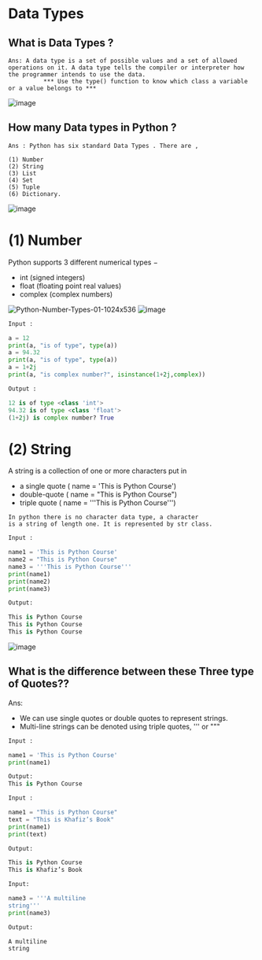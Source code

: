 # Data Types
## What is Data Types ?
```
Ans: A data type is a set of possible values and a set of allowed operations on it. A data type tells the compiler or interpreter how the programmer intends to use the data.
          *** Use the type() function to know which class a variable or a value belongs to ***
```
![image](https://user-images.githubusercontent.com/116889143/202220031-c6af0be6-740d-4c9a-86ac-b4dfb11c8f7d.png)

## How many Data types in Python ?
```
Ans : Python has six standard Data Types . There are ,

(1) Number 
(2) String
(3) List
(4) Set
(5) Tuple
(6) Dictionary.

```
![image](https://user-images.githubusercontent.com/116889143/202224107-cf8efc93-87aa-43b9-b2a5-093aebb50aaf.png)


# (1) Number 

Python supports 3 different numerical types −
- int (signed integers)
- float (floating point real values)
- complex (complex numbers)

![Python-Number-Types-01-1024x536](https://user-images.githubusercontent.com/116889143/202227316-90a43c04-4f3c-48af-a34c-b1241c8f96a9.png)
![image](https://user-images.githubusercontent.com/116889143/202227887-8d8084fb-8f2e-4c2e-933c-585c84dfcda6.png)

```python
Input :

a = 12
print(a, "is of type", type(a))
a = 94.32
print(a, "is of type", type(a))
a = 1+2j
print(a, "is complex number?", isinstance(1+2j,complex))

Output :

12 is of type <class 'int'>
94.32 is of type <class 'float'>
(1+2j) is complex number? True
```

# (2) String

A string is a collection of one or more characters put in
- a single quote ( name = 'This is Python Course')
- double-quote ( name = "This is Python Course")
- triple quote ( name = '''This is Python Course''')
```
In python there is no character data type, a character
is a string of length one. It is represented by str class.
```


```python
Input :

name1 = 'This is Python Course'
name2 = "This is Python Course"
name3 = '''This is Python Course'''
print(name1)
print(name2)
print(name3)

Output:

This is Python Course
This is Python Course
This is Python Course

```
![image](https://user-images.githubusercontent.com/116889143/202230546-148475a3-246f-4829-8350-007aa5bfc64f.png)

## What is the difference between these Three type of Quotes??

Ans:
- We can use single quotes or double quotes to represent strings.
-  Multi-line strings can be denoted using triple quotes, ''' or """

```python
Input :

name1 = 'This is Python Course'
print(name1)

Output: 
This is Python Course
```
```python
Input :

name1 = "This is Python Course"
text = "This is Khafiz’s Book"
print(name1)
print(text)

Output:

This is Python Course
This is Khafiz’s Book

```

```python
Input:

name3 = '''A multiline
string'''
print(name3)

Output:

A multiline
string
```
